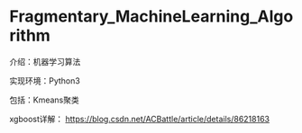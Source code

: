 # Fragmentary_MachineLearning_Algorithm
介绍：机器学习算法

实现环境：Python3


包括：Kmeans聚类

xgboost详解： https://blog.csdn.net/ACBattle/article/details/86218163
